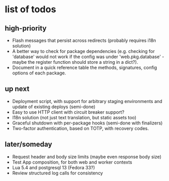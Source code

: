 # list of todos

## high-priority

* Flash messages that persist across redirects (probably requires i18n solution)
* A better way to check for package dependencies (e.g. checking for 'database' would not work if the config was under 'web.pkg.database' - maybe the register function should store a string in a dict?).
* Document in a quick reference table the methods, signatures, config options of each package.

## up next

* Deployment script, with support for arbitrary staging environments and update of existing deploys (semi-done)
* Easy to use HTTP client with circuit breaker support?
* I18n solution (not just text translation, but static assets too)
* Graceful shutdown with per-package hooks (semi-done with finalizers)
* Two-factor authentication, based on TOTP, with recovery codes.

## later/someday

* Request header and body size limits (maybe even response body size)
* Test App composition, for both web and worker contexts
* Lua 5.4 and postgresql 13 (Fedora 33?)
* Review structured log calls for consistency

